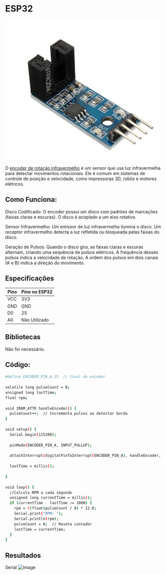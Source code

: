# ESP32
![image](https://github.com/pedrohgceolin/Controle_Torre_Eolica_Experimental/blob/main/Sensores%20e%20atuadores/Sensor%20de%20Velocidade%20de%20Rota%C3%A7%C3%A3o/sensorencoder.jpeg)

O [encoder de rotação infravermelho](https://www.makerhero.com/img/files/download/LM393-Datasheet.pdf) é um sensor que usa luz infravermelha para detectar movimentos rotacionais. Ele é comum em sistemas de controle de posição e velocidade, como impressoras 3D, robôs e motores elétricos.
 ## Como Funciona:

Disco Codificado:
O encoder possui um disco com padrões de marcações (faixas claras e escuras).
O disco é acoplado a um eixo rotativo.

Sensor Infravermelho:
Um emissor de luz infravermelha ilumina o disco.
Um receptor infravermelho detecta a luz refletida ou bloqueada pelas faixas do disco.

Geração de Pulsos:
Quando o disco gira, as faixas claras e escuras alternam, criando uma sequência de pulsos elétricos.
A frequência desses pulsos indica a velocidade de rotação.
A ordem dos pulsos em dois canais (A e B) indica a direção do movimento.

## Especificações
| Pino                                | Pino no ESP32                     |
|-------------------------------------|-----------------------------------|
| VCC                                 | 3V3                               |
| GND                                 | GND                               |
| D0                                  | 25                                | 
| A0                                  | Não Utilizado                     |

## Bibliotecas

Não foi necessário.

## Código:

```bash
#define ENCODER_PIN_A 25  // Sinal do encoder

volatile long pulseCount = 0;
unsigned long lastTime;
float rpm;

void IRAM_ATTR handleEncoder() {
  pulseCount++;  // Incrementa pulsos ao detectar borda
}

void setup() {
  Serial.begin(115200);

  pinMode(ENCODER_PIN_A, INPUT_PULLUP);

  attachInterrupt(digitalPinToInterrupt(ENCODER_PIN_A), handleEncoder, RISING);
  
  lastTime = millis();
  
}

void loop() {
  //Calcula RPM a cada segundo
  unsigned long currentTime = millis();
  if (currentTime - lastTime >= 1000) {
    rpm = ((float)pulseCount / 8) * 12.0;
    Serial.print("RPM: ");
    Serial.println(rpm);
    pulseCount = 0;  // Reseta contador
    lastTime = currentTime;
  }
}
```
## Resultados
Serial
![image](https://github.com/user-attachments/assets/5f771697-e281-48d8-8a01-cc1cd6010aac)
